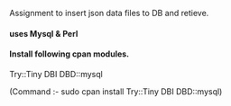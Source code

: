 Assignment to insert json data files to DB and retieve.


#### uses Mysql & Perl

#### Install following cpan modules.

Try::Tiny 
DBI
DBD::mysql

(Command :- sudo cpan install Try::Tiny DBI DBD::mysql)
